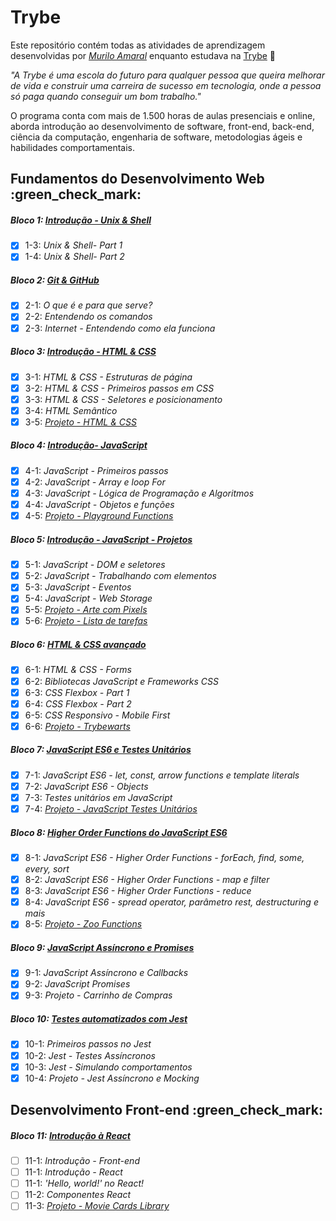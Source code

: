 # Trybe

Este repositório contém todas as atividades de aprendizagem desenvolvidas por _[Murilo Amaral](https://www.linkedin.com/in/muriloamaralsantos/)_ enquanto estudava na [Trybe](https://www.betrybe.com/) :rocket:

_"A Trybe é uma escola do futuro para qualquer pessoa que queira melhorar de vida e construir uma carreira de sucesso em tecnologia, onde a pessoa só paga quando conseguir um bom trabalho."_

O programa conta com mais de 1.500 horas de aulas presenciais e online, aborda introdução ao desenvolvimento de software, front-end, back-end, ciência da computação, engenharia de software, metodologias ágeis e habilidades comportamentais.

## Fundamentos do Desenvolvimento Web :green_check_mark:

##### Bloco 1: [Introdução - Unix & Shell](https://github.com/MuriloAmarals/Trybe/tree/main/fundamentos/bloco-01-unix-bash-e-shell-script)

- [x] 1-3: _Unix & Shell- Part 1_
- [x] 1-4: _Unix & Shell- Part 2_

##### Bloco 2: [Git & GitHub](https://github.com/MuriloAmarals/Trybe/tree/main/fundamentos/bloco-02-git-github-e-internet)

- [x] 2-1: _O que é e para que serve?_
- [x] 2-2: _Entendendo os comandos_
- [x] 2-3: _Internet - Entendendo como ela funciona_

##### Bloco 3: [Introdução - HTML & CSS](https://github.com/MuriloAmarals/Trybe/tree/main/fundamentos/bloco-03-introducao-a-html-e-css)

- [x] 3-1: _HTML & CSS - Estruturas de página_
- [x] 3-2: _HTML & CSS - Primeiros passos em CSS_
- [x] 3-3: _HTML & CSS - Seletores e posicionamento_
- [x] 3-4: _HTML Semântico_
- [x] 3-5: _[Projeto - HTML & CSS](https://github.com/MuriloAmarals/Trybe/tree/main/fundamentos/bloco-03-introducao-a-html-e-css/dia-05-projeto-lessons-learned)_

##### Bloco 4: [Introdução- JavaScript](https://github.com/MuriloAmarals/Trybe/tree/main/fundamentos/bloco-04-introducao-a-javascript-e-logica-de-programacao)

- [x] 4-1: _JavaScript - Primeiros passos_
- [x] 4-2: _JavaScript - Array e loop For_
- [x] 4-3: _JavaScript - Lógica de Programação e Algoritmos_
- [x] 4-4: _JavaScript - Objetos e funções_
- [x] 4-5: _[Projeto - Playground Functions](https://github.com/MuriloAmarals/Trybe/tree/main/fundamentos/bloco-04-introducao-a-javascript-e-logica-de-programacao/dia-05-projeto-playground-functions)_

##### Bloco 5: [Introdução - JavaScript - Projetos](https://github.com/MuriloAmarals/Trybe/tree/main/fundamentos/bloco-05-dom-eventos-e-web-storage)

- [x] 5-1: _JavaScript - DOM e seletores_
- [x] 5-2: _JavaScript - Trabalhando com elementos_
- [x] 5-3: _JavaScript - Eventos_
- [x] 5-4: _JavaScript - Web Storage_
- [x] 5-5: _[Projeto - Arte com Pixels](https://github.com/MuriloAmarals/Trybe/tree/main/fundamentos/bloco-05-dom-eventos-e-web-storage/dia-05-projeto-arte-com-pixels)_
- [x] 5-6: _[Projeto - Lista de tarefas](https://github.com/MuriloAmarals/Trybe/tree/main/fundamentos/bloco-05-dom-eventos-e-web-storage/dia-06-projeto-lista-de-tarefas)_

##### Bloco 6: [HTML & CSS avançado](https://github.com/MuriloAmarals/Trybe/tree/main/fundamentos/bloco-06-forms-flexbox-e-responsivo)

- [x] 6-1: _HTML & CSS - Forms_
- [x] 6-2: _Bibliotecas JavaScript e Frameworks CSS_
- [x] 6-3: _CSS Flexbox - Part 1_
- [x] 6-4: _CSS Flexbox - Part 2_
- [x] 6-5: _CSS Responsivo - Mobile First_
- [x] 6-6: _[Projeto - Trybewarts](https://github.com/MuriloAmarals/Trybe/tree/main/fundamentos/bloco-06-forms-flexbox-e-responsivo/dia-06-projeto-trybewarts)_

##### Bloco 7: [JavaScript ES6 e Testes Unitários](https://github.com/MuriloAmarals/Trybe/tree/main/fundamentos/bloco-07-introducoa-a-javascript-es6-e-testes-unitarios)

- [x] 7-1: _JavaScript ES6 - let, const, arrow functions e template literals_
- [x] 7-2: _JavaScript ES6 - Objects_
- [x] 7-3: _Testes unitários em JavaScript_
- [x] 7-4: _[Projeto - JavaScript Testes Unitários]()_

##### Bloco 8: [Higher Order Functions do JavaScript ES6]()

- [x] 8-1: _JavaScript ES6 - Higher Order Functions - forEach, find, some, every, sort_
- [x] 8-2: _JavaScript ES6 - Higher Order Functions - map e filter_
- [x] 8-3: _JavaScript ES6 - Higher Order Functions - reduce_
- [x] 8-4: _JavaScript ES6 - spread operator, parâmetro rest, destructuring e mais_
- [x] 8-5: _[Projeto - Zoo Functions]()_

##### Bloco 9: [JavaScript Assíncrono e Promises]()

- [x] 9-1: _JavaScript Assíncrono e Callbacks_
- [x] 9-2: _JavaScript Promises_
- [x] 9-3: _Projeto - Carrinho de Compras_

##### Bloco 10: [Testes automatizados com Jest]()

- [x] 10-1: _Primeiros passos no Jest_
- [x] 10-2: _Jest - Testes Assíncronos_
- [x] 10-3: _Jest - Simulando comportamentos_
- [x] 10-4: _Projeto - Jest Assíncrono e Mocking_

## Desenvolvimento Front-end :green_check_mark:

##### Bloco 11: [Introdução à React]()

- [ ] 11-1: _Introdução - Front-end_
- [ ] 11-1: _Introdução - React_
- [ ] 11-1: _'Hello, world!' no React!_
- [ ] 11-2: _Componentes React_
- [ ] 11-3: _[Projeto - Movie Cards Library]()_
